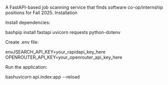 A FastAPI-based job scanning service that finds software co-op/internship positions for Fall 2025.
Installation

Install dependencies:

bashpip install fastapi uvicorn requests python-dotenv

Create .env file:

envJSEARCH_API_KEY=your_rapidapi_key_here
OPENROUTER_API_KEY=your_openrouter_api_key_here

Run the application:

bashuvicorn api.index:app --reload
